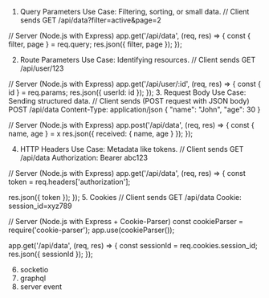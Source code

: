 1. Query Parameters
Use Case: Filtering, sorting, or small data.
// Client sends
GET /api/data?filter=active&page=2

// Server (Node.js with Express)
app.get('/api/data', (req, res) => {
  const { filter, page } = req.query;
  res.json({ filter, page });
});

2. Route Parameters
Use Case: Identifying resources.
// Client sends
GET /api/user/123

// Server (Node.js with Express)
app.get('/api/user/:id', (req, res) => {
  const { id } = req.params;
  res.json({ userId: id });
});
3. Request Body
Use Case: Sending structured data.
// Client sends (POST request with JSON body)
POST /api/data
Content-Type: application/json
{
  "name": "John",
  "age": 30
}

// Server (Node.js with Express)
app.post('/api/data', (req, res) => {
  const { name, age } = x
  res.json({ received: { name, age } });
});

4. HTTP Headers
Use Case: Metadata like tokens.
// Client sends
GET /api/data
Authorization: Bearer abc123

// Server (Node.js with Express)
app.get('/api/data', (req, res) => {
  const token = req.headers['authorization'];
  
  res.json({ token });
});
5. Cookies
// Client sends
GET /api/data
Cookie: session_id=xyz789

// Server (Node.js with Express + Cookie-Parser)
const cookieParser = require('cookie-parser');
app.use(cookieParser());

app.get('/api/data', (req, res) => {
  const sessionId = req.cookies.session_id;
  res.json({ sessionId });
});

6. socketio
7. graphql
8. server event